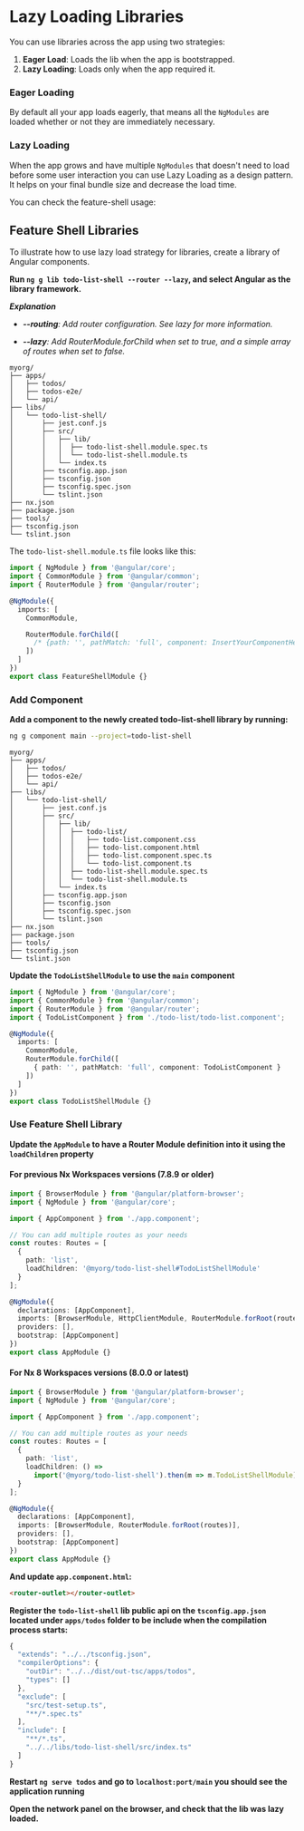# Lazy Loading Libraries

You can use libraries across the app using two strategies:

1. **Eager Load**: Loads the lib when the app is bootstrapped.
2. **Lazy Loading**: Loads only when the app required it.

### Eager Loading

By default all your app loads eagerly, that means all the `NgModules` are loaded whether or not they are immediately necessary.

### Lazy Loading

When the app grows and have multiple `NgModules` that doesn't need to load before some user interaction you can use Lazy Loading as a design pattern. It helps on your final bundle size and decrease the load time.

You can check the feature-shell usage:

## Feature Shell Libraries

To illustrate how to use lazy load strategy for libraries, create a library of Angular components.

**Run `ng g lib todo-list-shell --router --lazy`, and select Angular as the library framework.**

_**Explanation**_

- _**--routing**: Add router configuration. See lazy for more information._

- _**--lazy**: Add RouterModule.forChild when set to true, and a simple array of routes when set to false._

```treeview
myorg/
├── apps/
│   ├── todos/
│   ├── todos-e2e/
│   └── api/
├── libs/
│   └── todo-list-shell/
│       ├── jest.conf.js
│       ├── src/
│       │   ├── lib/
│       │   │  ├── todo-list-shell.module.spec.ts
│       │   │  └── todo-list-shell.module.ts
│       │   └── index.ts
│       ├── tsconfig.app.json
│       ├── tsconfig.json
│       ├── tsconfig.spec.json
│       └── tslint.json
├── nx.json
├── package.json
├── tools/
├── tsconfig.json
└── tslint.json
```

The `todo-list-shell.module.ts` file looks like this:

```typescript
import { NgModule } from '@angular/core';
import { CommonModule } from '@angular/common';
import { RouterModule } from '@angular/router';

@NgModule({
  imports: [
    CommonModule,

    RouterModule.forChild([
      /* {path: '', pathMatch: 'full', component: InsertYourComponentHere} */
    ])
  ]
})
export class FeatureShellModule {}
```

### Add Component

**Add a component to the newly created todo-list-shell library by running:**

```bash
ng g component main --project=todo-list-shell
```

```treeview
myorg/
├── apps/
│   ├── todos/
│   ├── todos-e2e/
│   └── api/
├── libs/
│   └── todo-list-shell/
│       ├── jest.conf.js
│       ├── src/
│       │   ├── lib/
│       │   │  ├── todo-list/
│       │   │  │   ├── todo-list.component.css
│       │   │  │   ├── todo-list.component.html
│       │   │  │   ├── todo-list.component.spec.ts
│       │   │  │   └── todo-list.component.ts
│       │   │  ├── todo-list-shell.module.spec.ts
│       │   │  └── todo-list-shell.module.ts
│       │   └── index.ts
│       ├── tsconfig.app.json
│       ├── tsconfig.json
│       ├── tsconfig.spec.json
│       └── tslint.json
├── nx.json
├── package.json
├── tools/
├── tsconfig.json
└── tslint.json
```

**Update the `TodoListShellModule` to use the `main` component**

```typescript
import { NgModule } from '@angular/core';
import { CommonModule } from '@angular/common';
import { RouterModule } from '@angular/router';
import { TodoListComponent } from './todo-list/todo-list.component';

@NgModule({
  imports: [
    CommonModule,
    RouterModule.forChild([
      { path: '', pathMatch: 'full', component: TodoListComponent }
    ])
  ]
})
export class TodoListShellModule {}
```

### Use Feature Shell Library

**Update the `AppModule` to have a Router Module definition into it using the `loadChildren` property**

#### For previous Nx Workspaces versions (7.8.9 or older)

```typescript
import { BrowserModule } from '@angular/platform-browser';
import { NgModule } from '@angular/core';

import { AppComponent } from './app.component';

// You can add multiple routes as your needs
const routes: Routes = [
  {
    path: 'list',
    loadChildren: '@myorg/todo-list-shell#TodoListShellModule'
  }
];

@NgModule({
  declarations: [AppComponent],
  imports: [BrowserModule, HttpClientModule, RouterModule.forRoot(routes)],
  providers: [],
  bootstrap: [AppComponent]
})
export class AppModule {}
```

#### For Nx 8 Workspaces versions (8.0.0 or latest)

```typescript
import { BrowserModule } from '@angular/platform-browser';
import { NgModule } from '@angular/core';

import { AppComponent } from './app.component';

// You can add multiple routes as your needs
const routes: Routes = [
  {
    path: 'list',
    loadChildren: () =>
      import('@myorg/todo-list-shell').then(m => m.TodoListShellModule)
  }
];

@NgModule({
  declarations: [AppComponent],
  imports: [BrowserModule, RouterModule.forRoot(routes)],
  providers: [],
  bootstrap: [AppComponent]
})
export class AppModule {}
```

**And update `app.component.html`:**

```html
<router-outlet></router-outlet>
```

**Register the `todo-list-shell` lib public api on the `tsconfig.app.json` located under `apps/todos` folder to be include when the compilation process starts:**

```typescript
{
  "extends": "../../tsconfig.json",
  "compilerOptions": {
    "outDir": "../../dist/out-tsc/apps/todos",
    "types": []
  },
  "exclude": [
    "src/test-setup.ts",
    "**/*.spec.ts"
  ],
  "include": [
    "**/*.ts",
    "../../libs/todo-list-shell/src/index.ts"
  ]
}
```

**Restart `ng serve todos` and go to `localhost:port/main` you should see the application running**

**Open the network panel on the browser, and check that the lib was lazy loaded.**
